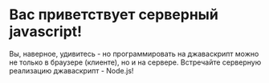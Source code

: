 # Вас приветствует серверный javascript!

Вы, наверное, удивитесь - но программировать на джаваскрипт можно не только в браузере (клиенте), но  и на сервере. Встречайте серверную реализацию джаваскрипт - Node.js!
